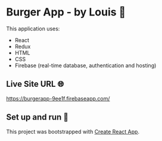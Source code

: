 # Burger App - by Louis 🍔
This application uses:
- React
- Redux
- HTML
- CSS
- Firebase (real-time database, authentication and hosting)

## Live Site URL 🌐
https://burgerapp-9ee1f.firebaseapp.com/

## Set up and run 🏃

This project was bootstrapped with [Create React App](https://github.com/facebookincubator/create-react-app).
